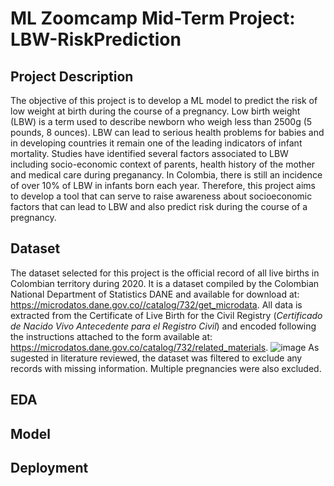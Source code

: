# ML Zoomcamp Mid-Term Project: LBW-RiskPrediction

## Project Description
The objective of this project is to develop a ML model to predict the risk of low weight at birth during the course of a pregnancy. 
Low birth weight (LBW) is a term used to describe newborn who weigh less than 2500g (5 pounds, 8 ounces). LBW can lead to serious health problems for 
babies and in developing countries it remain one of the leading indicators of infant mortality. Studies have identified several factors associated to LBW
including socio-economic context of parents, health history of the mother and medical care during preganancy. In Colombia, there is still an incidence of
over 10% of LBW in infants born each year. Therefore, this project aims to develop a tool that can serve to raise awareness about socioeconomic factors that
can lead to LBW and also predict risk during the course of a pregnancy.

## Dataset
The dataset selected for this project is the official record of all live births in Colombian territory during 2020. It is a dataset compiled by the 
Colombian National Department of Statistics DANE and available for download at: https://microdatos.dane.gov.co//catalog/732/get_microdata. All data is
extracted from the Certificate of Live Birth for the Civil Registry (*Certificado de Nacido Vivo Antecedente para el Registro Civil*) and encoded following
the instructions attached to the form available at: https://microdatos.dane.gov.co/catalog/732/related_materials.
![image](https://user-images.githubusercontent.com/89426444/200953191-26f470e2-4d70-4561-ba60-17f1b18254b9.png)
As sugested in literature reviewed, the dataset was filtered to exclude any records with missing information. Multiple pregnancies were also excluded. 

## EDA

## Model

## Deployment
